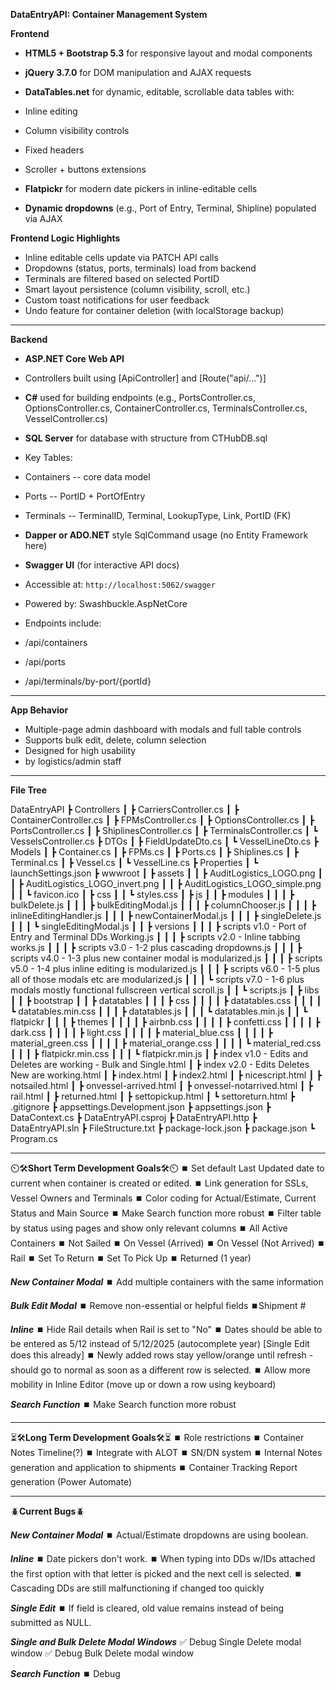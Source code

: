 **DataEntryAPI: Container Management System**

**Frontend**

-   **HTML5 + Bootstrap 5.3** for responsive layout and modal components
-   **jQuery 3.7.0** for DOM manipulation and AJAX requests
-   **DataTables.net** for dynamic, editable, scrollable data tables with:

-   Inline editing
-   Column visibility controls
-   Fixed headers
-   Scroller + buttons extensions

-   **Flatpickr** for modern date pickers in inline-editable cells
-   **Dynamic dropdowns** (e.g., Port of Entry, Terminal, Shipline) populated via AJAX

**Frontend Logic Highlights**

-   Inline editable cells update via PATCH API calls
-   Dropdowns (status, ports, terminals) load from backend
-   Terminals are filtered based on selected PortID
-   Smart layout persistence (column visibility, scroll, etc.)
-   Custom toast notifications for user feedback
-   Undo feature for container deletion (with localStorage backup)

* * * * *

**Backend**

-   **ASP.NET Core Web API**
-   Controllers built using [ApiController] and [Route("api/...")]
-   **C#** used for building endpoints (e.g., PortsController.cs, OptionsController.cs, ContainerController.cs, TerminalsController.cs, VesselController.cs)
-   **SQL Server** for database with structure from CTHubDB.sql

-   Key Tables:

-   Containers -- core data model
-   Ports -- PortID + PortOfEntry
-   Terminals -- TerminalID, Terminal, LookupType, Link, PortID (FK)

-   **Dapper or ADO.NET** style SqlCommand usage (no Entity Framework here)
-   **Swagger UI** (for interactive API docs)

-   Accessible at: `http://localhost:5062/swagger`
-   Powered by: Swashbuckle.AspNetCore

-   Endpoints include:

-   /api/containers
-   /api/ports
-   /api/terminals/by-port/{portId}

* * * * *

**App Behavior**

-   Multiple-page admin dashboard with modals and full table controls
-   Supports bulk edit, delete, column selection
-   Designed for high usability
-   by logistics/admin staff

* * * * *

**File Tree**

DataEntryAPI
 ┣ Controllers
 ┃ ┣ CarriersController.cs
 ┃ ┣ ContainerController.cs
 ┃ ┣ FPMsController.cs
 ┃ ┣ OptionsController.cs
 ┃ ┣ PortsController.cs
 ┃ ┣ ShiplinesController.cs
 ┃ ┣ TerminalsController.cs
 ┃ ┗ VesselsController.cs
 ┣ DTOs
 ┃ ┣ FieldUpdateDto.cs
 ┃ ┗ VesselLineDto.cs
 ┣ Models
 ┃ ┣ Container.cs
 ┃ ┣ FPMs.cs
 ┃ ┣ Ports.cs
 ┃ ┣ Shiplines.cs
 ┃ ┣ Terminal.cs
 ┃ ┣ Vessel.cs
 ┃ ┗ VesselLine.cs
 ┣ Properties
 ┃ ┗ launchSettings.json
 ┣ wwwroot
 ┃ ┣ assets
 ┃ ┃ ┣ AuditLogistics_LOGO.png
 ┃ ┃ ┣ AuditLogistics_LOGO_invert.png
 ┃ ┃ ┣ AuditLogistics_LOGO_simple.png
 ┃ ┃ ┗ favicon.ico
 ┃ ┣ css
 ┃ ┃ ┗ styles.css
 ┃ ┣ js
 ┃ ┃ ┣ modules
 ┃ ┃ ┃ ┣ bulkDelete.js
 ┃ ┃ ┃ ┣ bulkEditingModal.js
 ┃ ┃ ┃ ┣ columnChooser.js
 ┃ ┃ ┃ ┣ inlineEditingHandler.js
 ┃ ┃ ┃ ┣ newContainerModal.js
 ┃ ┃ ┃ ┣ singleDelete.js
 ┃ ┃ ┃ ┗ singleEditingModal.js
 ┃ ┃ ┣ versions
 ┃ ┃ ┃ ┣ scripts v1.0 - Port of Entry and Terminal DDs Working.js
 ┃ ┃ ┃ ┣ scripts v2.0 - Inline tabbing works.js
 ┃ ┃ ┃ ┣ scripts v3.0 - 1-2 plus cascading dropdowns.js
 ┃ ┃ ┃ ┣ scripts v4.0 - 1-3 plus new container modal is modularized.js
 ┃ ┃ ┃ ┣ scripts v5.0 - 1-4 plus inline editing is modularized.js
 ┃ ┃ ┃ ┣ scripts v6.0 - 1-5 plus all of those modals etc are modularized.js
 ┃ ┃ ┃ ┗ scripts v7.0 - 1-6 plus modals mostly functional fullscreen vertical scroll.js
 ┃ ┃ ┗ scripts.js
 ┃ ┣ libs
 ┃ ┃ ┣ bootstrap
 ┃ ┃ ┣ datatables
 ┃ ┃ ┃ ┣ css
 ┃ ┃ ┃ ┃ ┣ datatables.css
 ┃ ┃ ┃ ┃ ┗ datatables.min.css
 ┃ ┃ ┃ ┣ datatables.js
 ┃ ┃ ┃ ┗ datatables.min.js
 ┃ ┃ ┗ flatpickr
 ┃ ┃ ┃ ┣ themes
 ┃ ┃ ┃ ┃ ┣ airbnb.css
 ┃ ┃ ┃ ┃ ┣ confetti.css
 ┃ ┃ ┃ ┃ ┣ dark.css
 ┃ ┃ ┃ ┃ ┣ light.css
 ┃ ┃ ┃ ┃ ┣ material_blue.css
 ┃ ┃ ┃ ┃ ┣ material_green.css
 ┃ ┃ ┃ ┃ ┣ material_orange.css
 ┃ ┃ ┃ ┃ ┗ material_red.css
 ┃ ┃ ┃ ┣ flatpickr.min.css
 ┃ ┃ ┃ ┗ flatpickr.min.js
 ┃ ┣ index v1.0 - Edits and Deletes are working - Bulk and Single.html
 ┃ ┣ index v2.0 - Edits Deletes New are working.html
 ┃ ┣ index.html
 ┃ ┣ index2.html
 ┃ ┣ nicescript.html
 ┃ ┣ notsailed.html
 ┃ ┣ onvessel-arrived.html
 ┃ ┣ onvessel-notarrived.html
 ┃ ┣ rail.html
 ┃ ┣ returned.html
 ┃ ┣ settopickup.html
 ┃ ┗ settoreturn.html
 ┣ .gitignore
 ┣ appsettings.Development.json
 ┣ appsettings.json
 ┣ DataContext.cs
 ┣ DataEntryAPI.csproj
 ┣ DataEntryAPI.http
 ┣ DataEntryAPI.sln
 ┣ FileStructure.txt
 ┣ package-lock.json
 ┣ package.json
 ┗ Program.cs
 
* * * * *
 
⏲️🛠️**Short Term Development Goals**🛠️⏲️
 ⏹️ Set default Last Updated date to current when container is created or edited.
 ⏹️ Link generation for SSLs, Vessel Owners and Terminals
 ⏹️ Color coding for Actual/Estimate, Current Status and Main Source
 ⏹️ Make Search function more robust
 ⏹️ Filter table by status using pages and show only relevant columns
    ⏹️ All Active Containers
    ⏹️ Not Sailed
    ⏹️ On Vessel (Arrived)
    ⏹️ On Vessel (Not Arrived)
    ⏹️ Rail
    ⏹️ Set To Return
    ⏹️ Set To Pick Up
    ⏹️ Returned (1 year)
    
 ***New Container Modal***
 ⏹️ Add multiple containers with the same information
 
 ***Bulk Edit Modal***
 ⏹️ Remove non-essential or helpful fields
    ⏹️Shipment #
 
 ***Inline***
 ⏹️ Hide Rail details when Rail is set to "No"
 ⏹️ Dates should be able to be entered as 5/12 instead of 5/12/2025 (autocomplete year) [Single Edit does this already]
 ⏹️ Newly added rows stay yellow/orange until refresh - should go to normal as soon as a different row is selected.
 ⏹️ Allow more mobility in Inline Editor (move up or down a row using keyboard)

 ***Search Function***
 ⏹️ Make Search function more robust 

* * * * *

⏳🛠️**Long Term Development Goals**🛠️⏳
⏹️ Role restrictions
⏹️ Container Notes Timeline(?)
⏹️ Integrate with ALOT
   ⏹️ SN/DN system
   ⏹️ Internal Notes generation and application to shipments
⏹️ Container Tracking Report generation (Power Automate)

* * * * *

🪲**Current Bugs**🪲

***New Container Modal***
⏹️ Actual/Estimate dropdowns are using boolean.
 
***Inline***
⏹️ Date pickers don't work.
⏹️ When typing into DDs w/IDs attached the first option with that letter is picked and the next cell is selected.
⏹️ Cascading DDs are still malfunctioning if changed too quickly
 
***Single Edit***
⏹️ If field is cleared, old value remains instead of being submitted as NULL.
 
***Single and Bulk Delete Modal Windows***
✅ Debug Single Delete modal window
✅ Debug Bulk Delete modal window
 
***Search Function***
⏹️ Debug
